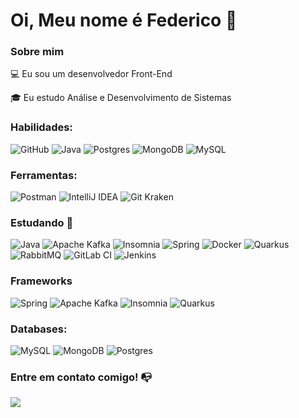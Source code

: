 

# Oi, Meu nome é Federico 👋

### Sobre mim

💻 Eu sou um desenvolvedor Front-End 

🎓 Eu estudo Análise e Desenvolvimento de Sistemas 



<!--habilidades-->
### Habilidades:
![GitHub](https://img.shields.io/badge/github-%23121011.svg?style=for-the-badge&logo=github&logoColor=white) 
![Java](https://img.shields.io/badge/java-%23ED8B00.svg?style=for-the-badge&logo=openjdk&logoColor=white)
![Postgres](https://img.shields.io/badge/postgres-%23316192.svg?style=for-the-badge&logo=postgresql&logoColor=white)
![MongoDB](https://img.shields.io/badge/MongoDB-%234ea94b.svg?style=for-the-badge&logo=mongodb&logoColor=white)
![MySQL](https://img.shields.io/badge/mysql-%2300f.svg?style=for-the-badge&logo=mysql&logoColor=white)
  
### Ferramentas:
![Postman](https://img.shields.io/badge/Postman-FF6C37?style=for-the-badge&logo=postman&logoColor=white)
![IntelliJ IDEA](https://img.shields.io/badge/IntelliJIDEA-000000.svg?style=for-the-badge&logo=intellij-idea&logoColor=white)
![Git Kraken](https://img.shields.io/badge/GitKraken-179287?style=for-the-badge&logo=GitKraken&logoColor=white)



  
### Estudando 🧩
![Java](https://img.shields.io/badge/java-%23ED8B00.svg?style=for-the-badge&logo=openjdk&logoColor=white)
![Apache Kafka](https://img.shields.io/badge/Apache%20Kafka-000?style=for-the-badge&logo=apachekafka)
![Insomnia](https://img.shields.io/badge/Insomnia-black?style=for-the-badge&logo=insomnia&logoColor=5849BE)
![Spring](https://img.shields.io/badge/spring-%236DB33F.svg?style=for-the-badge&logo=spring&logoColor=white)
![Docker](https://img.shields.io/badge/docker-%230db7ed.svg?style=for-the-badge&logo=docker&logoColor=white)
![Quarkus](https://img.shields.io/badge/quarkus-%234794EB.svg?style=for-the-badge&logo=quarkus&logoColor=white)
![RabbitMQ](https://img.shields.io/badge/Rabbitmq-FF6600?style=for-the-badge&logo=rabbitmq&logoColor=white)
![GitLab CI](https://img.shields.io/badge/gitlab%20ci-%23181717.svg?style=for-the-badge&logo=gitlab&logoColor=white)
![Jenkins](https://img.shields.io/badge/jenkins-%232C5263.svg?style=for-the-badge&logo=jenkins&logoColor=white)

### Frameworks 
![Spring](https://img.shields.io/badge/spring-%236DB33F.svg?style=for-the-badge&logo=spring&logoColor=white)
![Apache Kafka](https://img.shields.io/badge/Apache%20Kafka-000?style=for-the-badge&logo=apachekafka)
![Insomnia](https://img.shields.io/badge/Insomnia-black?style=for-the-badge&logo=insomnia&logoColor=5849BE)
![Quarkus](https://img.shields.io/badge/quarkus-%234794EB.svg?style=for-the-badge&logo=quarkus&logoColor=white)

### Databases:
![MySQL](https://img.shields.io/badge/mysql-%2300f.svg?style=for-the-badge&logo=mysql&logoColor=white)
![MongoDB](https://img.shields.io/badge/MongoDB-%234ea94b.svg?style=for-the-badge&logo=mongodb&logoColor=white)
![Postgres](https://img.shields.io/badge/postgres-%23316192.svg?style=for-the-badge&logo=postgresql&logoColor=white)

 



### Entre em contato comigo! 📭
<div>
<a href="www.linkedin.com/in/federico-agustin-boggio-martinez-7359992a8" target="_blank"><img src="https://img.shields.io/badge/-LinkedIn-%230077B5?style=for-the-badge&logo=linkedin&logoColor=white" target="_blank"></a>   
</div>











